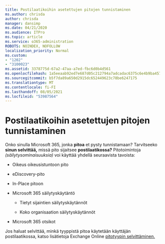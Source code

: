 ```yaml
---
title: Postilaatikoihin asetettujen pitojen tunnistaminen
ms.author: chrisda
author: chrisda
manager: dansimp
ms.date: 04/21/2020
ms.audience: ITPro
ms.topic: article
ms.service: o365-administration
ROBOTS: NOINDEX, NOFOLLOW
localization_priority: Normal
ms.custom:
- "1202"
- "3100023"
ms.assetid: 3378775d-67a2-47aa-a7ed-fbc6d0b4d561
ms.openlocfilehash: 1a5eeaab92ed7e687d05c212794a7adcadac6375c6e4b9ba4578835d9a9b9ef5
ms.sourcegitcommit: b5f7da89a650d2915dc652449623c78be6247175
ms.translationtype: MT
ms.contentlocale: fi-FI
ms.lasthandoff: 08/05/2021
ms.locfileid: "53987564"
---
```

# <a name="identify-holds-placed-on-mailboxes"></a>Postilaatikoihin asetettujen pitojen tunnistaminen

Onko sinulla Microsoft 365, jonka **pitoa** et  pysty tunnistamaan? Tarvitseeko **sinun selvittää,** missä pito sijaitsee **postilaatikossa?** Pitotoimintoja *(säilytysominaisuuksia)* voi käyttää yhdellä seuraavista tavoista:
  
- Oikeus oikeusistuntoon pito

- eDiscovery-pito

- In-Place pitoon

- Microsoft 365 säilytyskäytäntö 

  - Tietyt sijaintien säilytyskäytännöt

  - Koko organisaation säilytyskäytännöt

- Microsoft 365 otsikot

Jos haluat selvittää, minkä tyyppistä pitoa käytetään käyttäjän postilaatikossa, katso lisätietoja Exchange Online [pitotyypin selvittäminen.](https://docs.microsoft.com/microsoft-365/compliance/identify-a-hold-on-an-exchange-online-mailbox)
